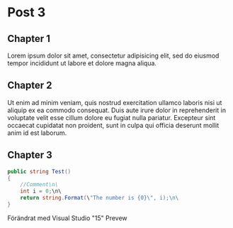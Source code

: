 # Post 3
## Chapter 1
Lorem ipsum dolor sit amet, consectetur adipisicing elit, sed do eiusmod tempor incididunt ut labore
et dolore magna aliqua.

## Chapter 2
Ut enim ad minim veniam, quis nostrud exercitation ullamco laboris nisi ut
aliquip ex ea commodo consequat. Duis aute irure dolor in reprehenderit in voluptate velit esse
cillum dolore eu fugiat nulla pariatur. Excepteur sint occaecat cupidatat non proident, sunt in
culpa qui officia deserunt mollit anim id est laborum.

## Chapter 3
```cs
public string Test()
{
    //Comment\n\
    int i = 0;\n\
    return string.Format(\"The number is {0}\", i);\n\
}
```
Förändrat med Visual Studio "15" Prevew
